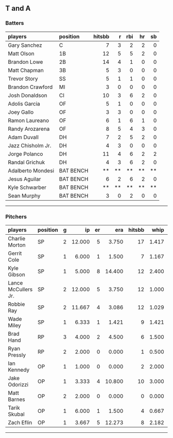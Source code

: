## T and A

### Batters

 
|players           |position  | hitsbb|  r| rbi| hr| sb| 
|:-----------------|:---------|------:|--:|---:|--:|--:| 
|Gary Sanchez      |C         |      7|  3|   2|  2|  0| 
|Matt Olson        |1B        |     12|  5|   5|  2|  0| 
|Brandon Lowe      |2B        |     14|  4|   1|  0|  0| 
|Matt Chapman      |3B        |      5|  3|   0|  0|  0| 
|Trevor Story      |SS        |      5|  1|   1|  0|  0| 
|Brandon Crawford  |MI        |      3|  0|   0|  0|  0| 
|Josh Donaldson    |CI        |     10|  3|   6|  2|  0| 
|Adolis Garcia     |OF        |      5|  1|   0|  0|  0| 
|Joey Gallo        |OF        |      3|  3|   0|  0|  0| 
|Ramon Laureano    |OF        |      6|  1|   6|  1|  0| 
|Randy Arozarena   |OF        |      8|  5|   4|  3|  0| 
|Adam Duvall       |DH        |      7|  2|   5|  2|  0| 
|Jazz Chisholm Jr. |DH        |      4|  3|   0|  0|  0| 
|Jorge Polanco     |DH        |     11|  4|   6|  2|  2| 
|Randal Grichuk    |DH        |      4|  3|   6|  2|  0| 
|Adalberto Mondesi |BAT BENCH |     **| **|  **| **| **| 
|Jesus Aguilar     |BAT BENCH |      6|  2|   6|  2|  0| 
|Kyle Schwarber    |BAT BENCH |     **| **|  **| **| **| 
|Sean Murphy       |BAT BENCH |      3|  0|   2|  0|  0| 


* * *

### Pitchers

 
|players             |position |  g|     ip| er|    era| hitsbb|  whip| so|  w| sv| 
|:-------------------|:--------|--:|------:|--:|------:|------:|-----:|--:|--:|--:| 
|Charlie Morton      |SP       |  2| 12.000|  5|  3.750|     17| 1.417| 16|  1|  0| 
|Gerrit Cole         |SP       |  1|  6.000|  1|  1.500|      7| 1.167| 11|  1|  0| 
|Kyle Gibson         |SP       |  1|  5.000|  8| 14.400|     12| 2.400|  2|  0|  0| 
|Lance McCullers Jr. |SP       |  2| 12.000|  5|  3.750|     12| 1.000| 18|  1|  0| 
|Robbie Ray          |SP       |  2| 11.667|  4|  3.086|     12| 1.029| 12|  1|  0| 
|Wade Miley          |SP       |  1|  6.333|  1|  1.421|      9| 1.421|  8|  1|  0| 
|Brad Hand           |RP       |  3|  4.000|  2|  4.500|      6| 1.500|  4|  1|  1| 
|Ryan Pressly        |RP       |  2|  2.000|  0|  0.000|      1| 0.500|  2|  0|  1| 
|Ian Kennedy         |OP       |  1|  1.000|  0|  0.000|      2| 2.000|  1|  0|  0| 
|Jake Odorizzi       |OP       |  1|  3.333|  4| 10.800|     10| 3.000|  1|  0|  0| 
|Matt Barnes         |OP       |  2|  2.000|  0|  0.000|      0| 0.000|  2|  1|  1| 
|Tarik Skubal        |OP       |  1|  6.000|  1|  1.500|      4| 0.667|  4|  1|  0| 
|Zach Eflin          |OP       |  1|  3.667|  5| 12.273|      8| 2.182|  5|  0|  0| 


* * *


